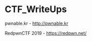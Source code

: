 # CTF_WriteUps

pwnable.kr      -     http://pwnable.kr

RedpwnCTF 2019  -     https://redpwn.net/

